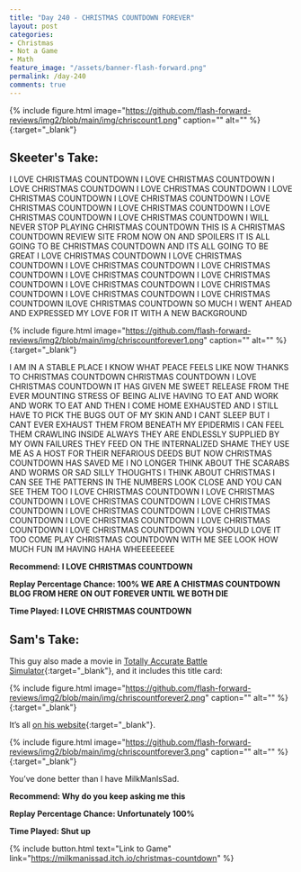 ```yaml
---
title: "Day 240 - CHRISTMAS COUNTDOWN FOREVER"
layout: post
categories:
- Christmas
- Not a Game
- Math
feature_image: "/assets/banner-flash-forward.png"
permalink: /day-240
comments: true
---
```


{% include figure.html image="https://github.com/flash-forward-reviews/img2/blob/main/img/chriscount1.png" caption="" alt="" %}{:target="_blank"}
 
## Skeeter's Take:

I LOVE CHRISTMAS COUNTDOWN I LOVE CHRISTMAS COUNTDOWN I LOVE CHRISTMAS COUNTDOWN I LOVE CHRISTMAS COUNTDOWN I LOVE CHRISTMAS COUNTDOWN I LOVE CHRISTMAS COUNTDOWN I LOVE CHRISTMAS COUNTDOWN I LOVE CHRISTMAS COUNTDOWN I LOVE CHRISTMAS COUNTDOWN I LOVE CHRISTMAS COUNTDOWN I WILL NEVER STOP PLAYING CHRISTMAS COUNTDOWN THIS IS A CHRISTMAS COUNTDOWN REVIEW SITE FROM NOW ON AND SPOILERS IT IS ALL GOING TO BE CHRISTMAS COUNTDOWN AND ITS ALL GOING TO BE GREAT I LOVE CHRISTMAS COUNTDOWN I LOVE CHRISTMAS COUNTDOWN I LOVE CHRISTMAS COUNTDOWN I LOVE CHRISTMAS COUNTDOWN I LOVE CHRISTMAS COUNTDOWN I LOVE CHRISTMAS COUNTDOWN I LOVE CHRISTMAS COUNTDOWN I LOVE CHRISTMAS COUNTDOWN I LOVE CHRISTMAS COUNTDOWN I LOVE CHRISTMAS COUNTDOWN ILOVE CHRISTMAS COUNTDOWN SO MUCH I WENT AHEAD AND EXPRESSED MY LOVE FOR IT WITH A NEW BACKGROUND

{% include figure.html image="https://github.com/flash-forward-reviews/img2/blob/main/img/chriscountforever1.png" caption="" alt="" %}{:target="_blank"}

I AM IN A STABLE PLACE I KNOW WHAT PEACE FEELS LIKE NOW THANKS TO CHRISTMAS COUNTDOWN CHRISTMAS COUNTDOWN I LOVE CHRISTMAS COUNTDOWN IT HAS GIVEN ME SWEET RELEASE FROM THE EVER MOUNTING STRESS OF BEING ALIVE HAVING TO EAT AND WORK AND WORK TO EAT AND THEN I COME HOME EXHAUSTED AND I STILL HAVE TO PICK THE BUGS OUT OF MY SKIN AND I CANT SLEEP BUT I CANT EVER EXHAUST THEM FROM BENEATH MY EPIDERMIS I CAN FEEL THEM CRAWLING INSIDE ALWAYS THEY ARE ENDLESSLY SUPPLIED BY MY OWN FAILURES THEY FEED ON THE INTERNALIZED SHAME THEY USE ME AS A HOST FOR THEIR NEFARIOUS DEEDS BUT NOW CHRISTMAS COUNTDOWN HAS SAVED ME I NO LONGER THINK ABOUT THE SCARABS AND WORMS OR SAD SILLY THOUGHTS I THINK ABOUT CHRISTMAS I CAN SEE THE PATTERNS IN THE NUMBERS LOOK CLOSE AND YOU CAN SEE THEM TOO I LOVE CHRISTMAS COUNTDOWN I LOVE CHRISTMAS COUNTDOWN I LOVE CHRISTMAS COUNTDOWN I LOVE CHRISTMAS COUNTDOWN I LOVE CHRISTMAS COUNTDOWN I LOVE CHRISTMAS COUNTDOWN I LOVE CHRISTMAS COUNTDOWN I LOVE CHRISTMAS COUNTDOWN I LOVE CHRISTMAS COUNTDOWN YOU SHOULD LOVE IT TOO COME PLAY CHRISTMAS COUNTDOWN WITH ME SEE LOOK HOW MUCH FUN IM HAVING HAHA WHEEEEEEEE

**Recommend: I LOVE CHRISTMAS COUNTDOWN**

**Replay Percentage Chance: 100% WE ARE A CHISTMAS COUNTDOWN BLOG FROM HERE ON OUT FOREVER UNTIL WE BOTH DIE**

**Time Played: I LOVE CHRISTMAS COUNTDOWN** 

## Sam's Take:

This guy also made a movie in [Totally Accurate Battle Simulator](https://store.steampowered.com/app/508440/Totally_Accurate_Battle_Simulator/){:target="_blank"}, and it includes this title card:

{% include figure.html image="https://github.com/flash-forward-reviews/img2/blob/main/img/chriscountforever2.png" caption="" alt="" %}{:target="_blank"}

It’s all [on his website](https://sites.google.com/view/milkmanissad/home){:target="_blank"}.

{% include figure.html image="https://github.com/flash-forward-reviews/img2/blob/main/img/chriscountforever3.png" caption="" alt="" %}{:target="_blank"}

You’ve done better than I have MilkManIsSad.

**Recommend: Why do you keep asking me this**

**Replay Percentage Chance: Unfortunately 100%**

**Time Played: Shut up** 

{% include button.html text="Link to Game" link="https://milkmanissad.itch.io/christmas-countdown" %}
